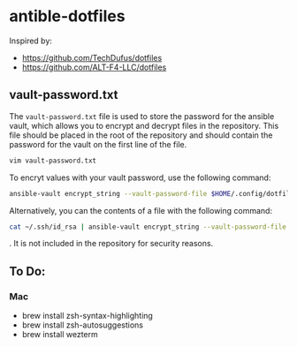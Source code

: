 # antible-dotfiles
Inspired by: 
- https://github.com/TechDufus/dotfiles
- https://github.com/ALT-F4-LLC/dotfiles

## vault-password.txt
The `vault-password.txt` file is used to store the password for the ansible vault, which allows you to encrypt and decrypt files in the repository. This file should be placed in the root of the repository and should contain the password for the vault on the first line of the file.

```bash
vim vault-password.txt
```

To encryt values with your vault password, use the following command:

```bash
ansible-vault encrypt_string --vault-password-file $HOME/.config/dotfiles/vault-password.txt 'mysupersecretvalue' --name 'MY_SECRET_VAR'
```

Alternatively, you can the contents of a file with the following command:

```bash
cat ~/.ssh/id_rsa | ansible-vault encrypt_string --vault-password-file $HOME/.config/dotfiles/vault-password.txt --stdin-name "id_rsa"
```


. It is not included in the repository for security reasons.


## To Do:
### Mac
- brew install zsh-syntax-highlighting
- brew install zsh-autosuggestions
- brew install wezterm
